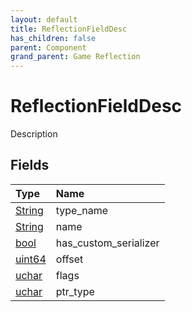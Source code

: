 ```yaml
---
layout: default
title: ReflectionFieldDesc
has_children: false
parent: Component
grand_parent: Game Reflection
---
```

# ReflectionFieldDesc
Description 

## Fields

| Type | Name |
|:-------------|:--------------|
| [String](/docs/game-reflection/components/string) | type_name |
| [String](/docs/game-reflection/components/string) | name |
| [bool](/docs/game-reflection/components/bool) | has_custom_serializer |
| [uint64](/docs/game-reflection/components/uint64) | offset |
| [uchar](/docs/game-reflection/enums/uchar) | flags |
| [uchar](/docs/game-reflection/enums/uchar) | ptr_type |

